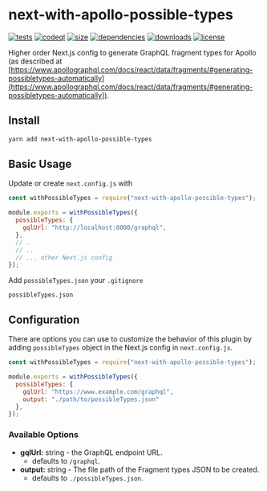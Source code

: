 # next-with-apollo-possible-types

[![tests](https://github.com/cansin/next-with-apollo-possible-types/actions/workflows/tests.yml/badge.svg)]()
[![codeql](https://github.com/cansin/next-with-apollo-possible-types/actions/workflows/codeql-analysis.yml/badge.svg)]()
[![size](https://img.shields.io/bundlephobia/minzip/next-with-apollo-possible-types)](https://bundlephobia.com/result?p=next-with-apollo-possible-types)
[![dependencies](https://img.shields.io/librariesio/release/npm/next-with-apollo-possible-types)](https://libraries.io/npm/next-with-apollo-possible-types)
[![downloads](https://img.shields.io/npm/dm/next-with-apollo-possible-types)](https://www.npmjs.com/package/next-with-apollo-possible-types)
[![license](https://img.shields.io/github/license/cansin/next-with-apollo-possible-types)](https://github.com/cansin/next-with-apollo-possible-types/blob/master/LICENSE)

Higher order Next.js config to generate GraphQL fragment types for Apollo 
(as described at [https://www.apollographql.com/docs/react/data/fragments/#generating-possibletypes-automatically](https://www.apollographql.com/docs/react/data/fragments/#generating-possibletypes-automatically]).

## Install

```bash
yarn add next-with-apollo-possible-types
```

## Basic Usage

Update or create `next.config.js` with

```js
const withPossibleTypes = require("next-with-apollo-possible-types");

module.exports = withPossibleTypes({
  possibleTypes: {
    gqlUrl: "http://localhost:8000/graphql",
  },
  // .
  // ..
  // ... other Next.js config
});
```

Add `possibleTypes.json` your `.gitignore`

```git
possibleTypes.json
```

## Configuration

There are options you can use to customize the behavior of this plugin
by adding `possibleTypes` object in the Next.js config in `next.config.js`.

```js
const withPossibleTypes = require("next-with-apollo-possible-types");

module.exports = withPossibleTypes({
  possibleTypes: {
    gqlUrl: "https://www.example.com/graphql",
    output: "./path/to/possibleTypes.json"
  },
});
```

### Available Options

- **gqlUrl:** string - the GraphQL endpoint URL.
  - defaults to `/graphql`.
- **output:** string - The file path of the Fragment types JSON to be created.
  - defaults to `./possibleTypes.json`.
